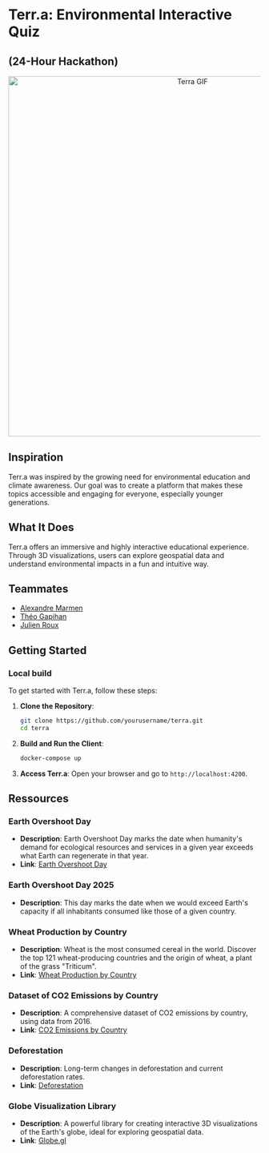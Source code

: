# Terr.a: Environmental Interactive Quiz 
## (24-Hour Hackathon)

<div style="text-align:center;">
  <img src="./client/src/assets/terra.gif" alt="Terra GIF" style="width: 720px; height: auto;"/>
</div>


## Inspiration

Terr.a was inspired by the growing need for environmental education and climate awareness. Our goal was to create a platform that makes these topics accessible and engaging for everyone, especially younger generations.

## What It Does

Terr.a offers an immersive and highly interactive educational experience. Through 3D visualizations, users can explore geospatial data and understand environmental impacts in a fun and intuitive way.

## Teammates
- [Alexandre Marmen](https://github.com/m4rmen)
- [Théo Gapihan](https://github.com/Wirokk)
- [Julien Roux](https://github.com/Julien9969)
  

## Getting Started

### Local build
To get started with Terr.a, follow these steps:

1. **Clone the Repository**:
   ```bash
   git clone https://github.com/yourusername/terra.git
   cd terra
   ```

2. **Build and Run the Client**:
   ```bash
   docker-compose up
   ```

3. **Access Terr.a**:
   Open your browser and go to `http://localhost:4200`.


## Ressources

### Earth Overshoot Day

- **Description**: Earth Overshoot Day marks the date when humanity's demand for ecological resources and services in a given year exceeds what Earth can regenerate in that year.
- **Link**: [Earth Overshoot Day](https://overshoot.footprintnetwork.org/newsroom/country-overshoot-days/)

### Earth Overshoot Day 2025

- **Description**: This day marks the date when we would exceed Earth's capacity if all inhabitants consumed like those of a given country.

### Wheat Production by Country

- **Description**: Wheat is the most consumed cereal in the world. Discover the top 121 wheat-producing countries and the origin of wheat, a plant of the grass "Triticum".
- **Link**: [Wheat Production by Country](https://rankingroyals.com/agriculture/wheat-production-by-country-top-121-countries/)

### Dataset of CO2 Emissions by Country

- **Description**: A comprehensive dataset of CO2 emissions by country, using data from 2016.
- **Link**: [CO2 Emissions by Country](https://www.kaggle.com/datasets/ulrikthygepedersen/co2-emissions-by-country)

### Deforestation

- **Description**: Long-term changes in deforestation and current deforestation rates.
- **Link**: [Deforestation](https://ourworldindata.org/deforestation)

### Globe Visualization Library

- **Description**: A powerful library for creating interactive 3D visualizations of the Earth's globe, ideal for exploring geospatial data.
- **Link**: [Globe.gl](https://github.com/vasturiano/globe.gl/tree/master)

